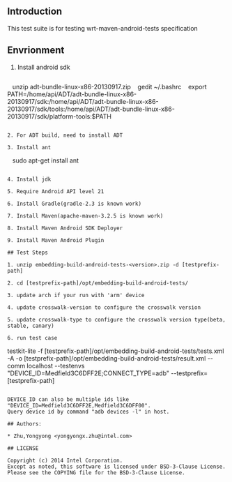 ## Introduction

This test suite is for testing wrt-maven-android-tests specification

## Envrionment

1. Install android sdk

   ```
   unzip adt-bundle-linux-x86-20130917.zip
   gedit ~/.bashrc
   export PATH=/home/api/ADT/adt-bundle-linux-x86-20130917/sdk:/home/api/ADT/adt-bundle-linux-x86-20130917/sdk/tools:/home/api/ADT/adt-bundle-linux-x86-20130917/sdk/platform-tools:$PATH
   ```

2. For ADT build, need to install ADT

3. Install ant

   ```
   sudo apt-get install ant
   ```

4. Install jdk

5. Require Android API level 21

6. Install Gradle(gradle-2.3 is known work)

7. Install Maven(apache-maven-3.2.5 is known work)

8. Install Maven Android SDK Deployer

9. Install Maven Android Plugin

## Test Steps

1. unzip embedding-build-android-tests-<version>.zip -d [testprefix-path]

2. cd [testprefix-path]/opt/embedding-build-android-tests/

3. update arch if your run with 'arm' device

4. update crosswalk-version to configure the crosswalk version

5. update crosswalk-type to configure the crosswalk version type(beta, stable, canary)

6. run test case

   ```
   testkit-lite -f [testprefix-path]/opt/embedding-build-android-tests/tests.xml -A
   -o [testprefix-path]/opt/embedding-build-android-tests/result.xml --comm localhost
   --testenvs "DEVICE_ID=Medfield3C6DFF2E;CONNECT_TYPE=adb" --testprefix=[testprefix-path]
   ```

   DEVICE_ID can also be multiple ids like "DEVICE_ID=Medfield3C6DFF2E,Medfield3C6DFF00".
   Query device id by command "adb devices -l" in host.

## Authors:

* Zhu,Yongyong <yongyongx.zhu@intel.com>

## LICENSE

Copyright (c) 2014 Intel Corporation.
Except as noted, this software is licensed under BSD-3-Clause License.
Please see the COPYING file for the BSD-3-Clause License.
